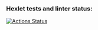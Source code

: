### Hexlet tests and linter status:
[![Actions Status](https://github.com/OchenSeriozni/layout-designer-project-lvl1/workflows/hexlet-check/badge.svg)](https://github.com/OchenSeriozni/layout-designer-project-lvl1/actions)